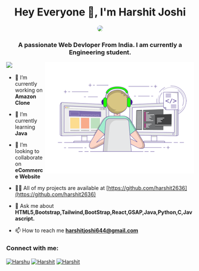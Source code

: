 
<h1 align="center">Hey Everyone 👋, I'm Harshit Joshi</h1>
<div align="center"> <img width="300" style = "border-radius: 100%;" src="https://images.unsplash.com/photo-1510915228340-29c85a43dcfe?w=500&auto=format&fit=crop&q=60&ixlib=rb-4.0.3&ixid=M3wxMjA3fDB8MHxzZWFyY2h8Mnx8Y29kZXJ8ZW58MHx8MHx8fDA%3D"> </div>
<h3 align="center">A passionate Web Devloper From India. I am currently a Engineering student.</h3>
<img align="right" alt="Coding" width="400" src="https://raw.githubusercontent.com/devSouvik/devSouvik/master/gif3.gif">

<p align="left"> <img src="https://camo.githubusercontent.com/487bbe45122e71dfb8723778c29f948c77b4c9ce05625f1814b66ab435c1885b/68747470733a2f2f6b6f6d617265762e636f6d2f67687076632f3f757365726e616d653d4d756b65736870616e64657930323836266c6162656c3d50726f66696c65253230766965777326636f6c6f723d306537356236267374796c653d666c6174" "alt="Harshit" /> </p>

- 🔭 I’m currently working on **Amazon Clone**

- 🌱 I’m currently learning **Java**

- 👯 I’m looking to collaborate on **eCommerce Website**

- 👨‍💻 All of my projects are available at [https://github.com/harshit2636](https://github.com/harshit2636)

- 💬 Ask me about **HTML5,Bootstrap,Tailwind,BootStrap,React,GSAP,Java,Python,C,Javascript.**

- 📫 How to reach me **harshitjoshi644@gmail.com**




<h3 align="left">Connect with me:</h3>
<p align="left">
<a href="https://www.linkedin.com/in/harshit-joshi-5879ab255" target="blank"><img align="center" src="https://raw.githubusercontent.com/rahuldkjain/github-profile-readme-generator/master/src/images/icons/Social/linked-in-alt.svg" alt="Harshu" height="30" width="40" /></a>
<a href="https://instagram.com/harshit_hj_01" target="blank"><img align="center" src="https://raw.githubusercontent.com/rahuldkjain/github-profile-readme-generator/master/src/images/icons/Social/instagram.svg" alt="Harshit" height="30" width="40" /></a>
  <a href="https://x.com/Harshit43802598?s=09" target="blank"><img align="center" src="https://raw.githubusercontent.com/rahuldkjain/github-profile-readme-generator/master/src/images/icons/Social/twitter.svg" alt="Harshit" height="30" width="40" /></a>
</p>
